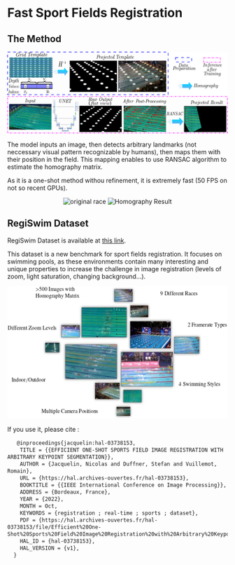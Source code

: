 # Fast Sport Fields Registration

## The Method

<p align="center">
  <img src="/images/pipeline.png" alt="Method's Pipeline" />
</p>

The model inputs an image, then detects arbitrary landmarks (not neccessary visual pattern recognizable by humans), then maps them with their position in the field. This mapping enables to use RANSAC algorithm to estimate the homography matrix.

As it is a one-shot method withou refinement, it is extremely fast (50 FPS on not so recent GPUs).

<p align="center">
  <img src="/images/race.gif" alt="original race">
  <img src="/images/homography.gif" alt="Homography Result" />
</p>


## RegiSwim Dataset
RegiSwim Dataset is available at [this link](https://drive.google.com/drive/u/0/folders/18BjEKYf5T2HYWi5k_rpXSmLtY92_md2g).



This dataset is a new benchmark for sport fields registration. It focuses on swimming pools, as these environments contain many interesting and unique properties to increase the challenge in image registration (levels of zoom, light saturation, changing background...).

![The Neptune Registration Dataset](/data_management/im_ge/dataset.png)

 If you use it, please cite :
 
       @inproceedings{jacquelin:hal-03738153,
        TITLE = {{EFFICIENT ONE-SHOT SPORTS FIELD IMAGE REGISTRATION WITH ARBITRARY KEYPOINT SEGMENTATION}},
        AUTHOR = {Jacquelin, Nicolas and Duffner, Stefan and Vuillemot, Romain},
        URL = {https://hal.archives-ouvertes.fr/hal-03738153},
        BOOKTITLE = {{IEEE International Conference on Image Processing}},
        ADDRESS = {Bordeaux, France},
        YEAR = {2022},
        MONTH = Oct,
        KEYWORDS = {registration ; real-time ; sports ; dataset},
        PDF = {https://hal.archives-ouvertes.fr/hal-03738153/file/Efficient%20One-Shot%20Sports%20Field%20Image%20Registration%20with%20Arbitrary%20Keypoint%20Segmentation.pdf},
        HAL_ID = {hal-03738153},
        HAL_VERSION = {v1},
      }
